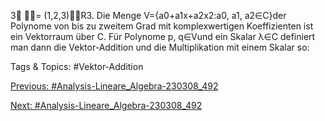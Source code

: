 3
= (1,2,3)⊤∈R3.
Die Menge V={a0+a1x+a2x2:a0, a1, a2∈C}der Polynome von bis zu zweitem Grad mit
komplexwertigen Koeffizienten ist ein Vektorraum über C. Für Polynome p, q∈Vund ein Skalar λ∈C
definiert man dann die Vektor-Addition und die Multiplikation mit einem Skalar so:

   Tags & Topics:
   #Vektor-Addition

[Previous: #Analysis-Lineare_Algebra-230308_492](Analysis-Lineare_Algebra-230308_492.md)

[Next: #Analysis-Lineare_Algebra-230308_492](Analysis-Lineare_Algebra-230308_492.md)
